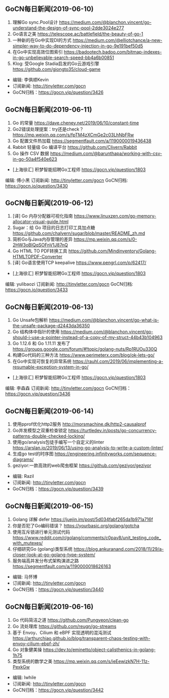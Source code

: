 ## GoCN每日新闻(2019-06-10) 

1. 理解Go sync.Pool设计 https://medium.com/@blanchon.vincent/go-understand-the-design-of-sync-pool-2dde3024e277
2. Go语言之美 https://telescope.ac/battlefield/the-beauty-of-go-1
3. 一种新的在Go中实现DI的方式 https://medium.com/@elliotchance/a-new-simpler-way-to-do-dependency-injection-in-go-9e191bef50d5
4. 在Go中实现高效位图索引 https://badootech.badoo.com/bitmap-indexes-in-go-unbelievable-search-speed-bb4a6b00851
5. Klog: 受Google Stadia启发的Go云游戏引擎 https://github.com/giongto35/cloud-game

* 编辑: 李俱顺Kevin
* 订阅新闻: http://tinyletter.com/gocn
* GoCN归档：https://gocn.vip/question/3426

## GoCN每日新闻(2019-06-11)

1. Go 的常量 https://dave.cheney.net/2019/06/10/constant-time
2. Go2错误处理提案：try还是check？ https://mp.weixin.qq.com/s/fpTM4zXCmGe2c03LhNbFRw
3. Go 配置文件热加载 https://segmentfault.com/a/1190000019436438
4. Rabbit 轻量级 Go 编译平台 https://github.com/Clivern/Rabbit
5. Go 操作 CSV 数据 https://medium.com/@barunthapa/working-with-csv-in-go-50a4f540e623

* [上海徐汇] 积梦智能招聘Go工程师 https://gocn.vip/question/1803

编辑: 傅小黑
订阅新闻: http://tinyletter.com/gocn
GoCN归档: https://gocn.io/question/3430

## GoCN每日新闻(2019-06-12)

1. [译] Go 内存分配器可视化指南 https://www.linuxzen.com/go-memory-allocator-visual-guide.html
2. Sugar：给 Go 项目的日志打印工具加点糖 https://github.com/chalvern/sugar/blob/master/README_zh.md
3. 简析Go与Java内存管理的差异  https://mp.weixin.qq.com/s/0-2HW3oBIQqSOFnV1J87nQ
4. Go HTML TO PDF转换工具 https://github.com/Mindinventory/Golang-HTMLTOPDF-Converter
5. [译] Go语言使用TCP keepalive https://www.pengrl.com/p/62417/


* [上海徐汇] 积梦智能招聘Go工程师 https://gocn.vip/question/1803

编辑: yulibaozi
订阅新闻: http://tinyletter.com/gocn
GoCN归档: https://gocn.io/question/3433



## GoCN每日新闻(2019-06-13)

1. Go Unsafe包解析 https://medium.com/@blanchon.vincent/go-what-is-the-unsafe-package-d2443da36350
2. Go 结构体中指针的使用 https://medium.com/@blanchon.vincent/go-should-i-use-a-pointer-instead-of-a-copy-of-my-struct-44b43b104963
3. Go 1.12.6 和 Go 1.11.11 发布了 https://groups.google.com/forum/#!topic/golang-nuts/Rp1RUOu330Q
4. 构建Go代码的三种方法 https://www.perimeterx.com/blog/ok-lets-go/
5. 在Go中实现可恢复的异常系统 https://rauhl.com/2019/06/implementing-a-resumable-exception-system-in-go/

* [上海徐汇] 积梦智能招聘Go工程师 https://gocn.vip/question/1803

编辑: 李森森
订阅新闻: http://tinyletter.com/gocn
GoCN归档：https://gocn.vip/question/3436

## GoCN每日新闻(2019-06-14)

1. 使用pprof优化http2服务 http://morsmachine.dk/http2-causalprof
2. Go并发模型之双重检查锁定 https://turtledev.in/posts/go-concurrency-patterns-double-checked-locking/
3. 使用go/analysis包徒手编写一个自定义的linter https://arslan.io/2019/06/13/using-go-analysis-to-write-a-custom-linter/
4. 生成go test的时序图 https://engineering.infinityworks.com/sequence-diagrams/
5. geziyor:一款高效的web爬虫框架 https://github.com/geziyor/geziyor

* 编辑: Razil
* 订阅新闻: http://tinyletter.com/gocn
* GoCN归档：https://gocn.vip/question/3439

## GoCN每日新闻(2019-06-15)

1. Golang 详解 defer https://juejin.im/post/5d034fabf265da1b971a716f
2. 你是否犯了Go编码错误？ https://yourbasic.org/golang/gotcha
3. 使用互斥锁进行单元测试代码 https://www.reddit.com/r/golang/comments/c0pav8/unit_testing_code_with_mutexes/
4. 仔细研究Go (golang)类型系统 https://blog.ankuranand.com/2018/11/29/a-closer-look-at-go-golang-type-system/
5. 服务端高并发分布式架构演进之路 https://segmentfault.com/a/1190000018626163

* 编辑: 马怀博 
* 订阅新闻: http://tinyletter.com/gocn
* GoCN归档：https://gocn.vip/question/3440

## GoCN每日新闻(2019-06-16)

1. Go 代码简洁之道 https://github.com/Pungyeon/clean-go
2. Go 流处理库 https://github.com/reugn/go-streams
3. 基于 Envoy、Cilium 和 eBPF 实现透明的混沌测试 https://arthurchiao.github.io/blog/transparent-chaos-testing-with-envoy-cilium-ebpf-zh/
4. Go 对象健美操 https://dev.to/eminetto/object-calisthenics-in-golang-1h75
5. 类型系统的数学之美 https://mp.weixin.qq.com/s/ieEewizkN7H-11z-PexkGw

* 编辑: lwhile
* 订阅新闻: http://tinyletter.com/gocn
* GoCN归档：https://gocn.vip/question/3442

